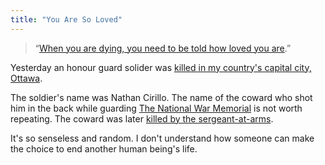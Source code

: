 ```yaml
---
title: "You Are So Loved"
---
```

<blockquote><p>
  “<a href="http://www.theglobeandmail.com/news/national/you-are-so-loved-lawyer-describes-efforts-to-save-nathan-cirillo/article21274458/">When you are dying, you need to be told how loved you are</a>.”
</p></blockquote>
<p>Yesterday an honour guard solider was <a href="http://www.theglobeandmail.com/news/national/what-unfolded-during-the-attack-in-ottawa/article21229398/">killed in my country's capital city, Ottawa</a>.</p>
<p>The soldier's name was Nathan Cirillo. The name of the coward who shot him in the back while guarding <a href="http://en.wikipedia.org/wiki/National_War_Memorial_(Canada)">The National War Memorial</a> is not worth repeating. The coward was later <a href="http://www.theglobeandmail.com/news/national/sergeant-at-arms-who-reportedly-shot-suspect-hailed-as-hero-by-mps/article21237164/">killed by the sergeant-at-arms</a>.</p>
<p>It's so senseless and random. I don't understand how someone can make the choice to end another human being's life.</p>
